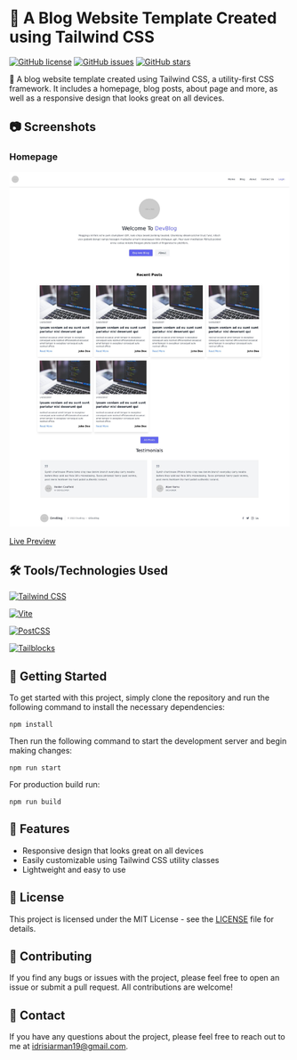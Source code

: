 # 📝 A Blog Website Template Created using Tailwind CSS

[![GitHub license](https://img.shields.io/badge/license-MIT-blue.svg)](https://github.com/your-username/your-repo-name/blob/main/LICENSE.md)
[![GitHub issues](https://img.shields.io/github/issues/Armanidrisi/tailwindcss_blog_template.svg)](https://github.com/Armanidrisi/tailwindcss_blog_template/issues)
[![GitHub stars](https://img.shields.io/github/stars/Armanidrisi/tailwindcss_blog_template.svg)](https://github.com/Armanidrisi/tailwindcss_blog_template/stargazers)

🚀 A blog website template created using Tailwind CSS, a utility-first CSS framework. It includes a homepage, blog posts, about page and more, as well as a responsive design that looks great on all devices.

## 📷 Screenshots

### Homepage

![Homepage](./screenshots/home.jpg)

[Live Preview](https://64568de1a0896447518ca331--peaceful-madeleine-e4cd4a.netlify.app/)

## 🛠️ Tools/Technologies Used

[![Tailwind CSS](https://img.shields.io/badge/-Tailwind%20CSS-38B2AC?style=flat-square&logo=tailwind-css&logoColor=white)](https://tailwindcss.com/)

[![Vite](https://img.shields.io/badge/-Vite-646CFF?style=flat-square&logo=vite&logoColor=white)](https://vitejs.dev/)

[![PostCSS](https://img.shields.io/badge/-PostCSS-DD3A0A?style=flat-square&logo=postcss&logoColor=white)](https://postcss.org/)

[![Tailblocks](https://img.shields.io/badge/-Tailblocks-4B5563?style=flat-square&logo=tailwind-css&logoColor=white)](https://tailblocks.cc/)

## 🚀 Getting Started

To get started with this project, simply clone the repository and run the following command to install the necessary dependencies:

```
npm install
```

Then run the following command to start the development server and begin making changes:

```
npm run start
```

For production build run:

```
npm run build
```

## 🎨 Features

- Responsive design that looks great on all devices
- Easily customizable using Tailwind CSS utility classes
- Lightweight and easy to use

## 📝 License

This project is licensed under the MIT License - see the [LICENSE](LICENSE) file for details.

## 🤝 Contributing

If you find any bugs or issues with the project, please feel free to open an issue or submit a pull request. All contributions are welcome!

## 📧 Contact

If you have any questions about the project, please feel free to reach out to me at idrisiarman19@gmail.com.

